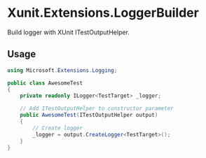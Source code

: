 # Xunit.Extensions.LoggerBuilder

Build logger with XUnit ITestOutputHelper.

## Usage

```cs
using Microsoft.Extensions.Logging;

public class AwesomeTest
{
    private readonly ILogger<TestTarget> _logger;

    // Add ITestOutputHelper to constructor parameter
    public AwesomeTest(ITestOutputHelper output)
    {
        // Create logger
        _logger = output.CreateLogger<TestTarget>();
    }
}
```

